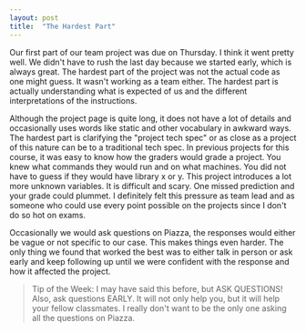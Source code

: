 ```yaml
---
layout: post
title:  "The Hardest Part"
---
```


Our first part of our team project was due on Thursday. I think it went pretty well. We didn't have to rush the last day because we started early, which is always great. The hardest part of the project was not the actual code as one might guess. It wasn't working as a team either. The hardest part is actually understanding what is expected of us and the different interpretations of the instructions. 

Although the project page is quite long, it does not have a lot of details and occasionally uses words like static and other vocabulary in awkward ways. The hardest part is clarifying the "project tech spec" or as close as a project of this nature can be to a traditional tech spec. In previous projects for this course, it was easy to know how the graders would grade a project. You knew what commands they would run and on what machines. You did not have to guess if they would have library x or y. This project introduces a lot more unknown variables. It is difficult and scary. One missed prediction and your grade could plummet. I definitely felt this pressure as team lead and as someone who could use every point possible on the projects since I don't do so hot on exams. 

Occasionally we would ask questions on Piazza, the responses would either be vague or not specific to our case. This makes things even harder. The only thing we found that worked the best was to either talk in person or ask early and keep following up until we were confident with the response and how it affected the project. 

> Tip of the Week:
> I may have said this before, but ASK QUESTIONS! Also, ask questions EARLY. It will not only help you, but it will help your fellow classmates. I really don't want to be the only one asking all the questions on Piazza. 